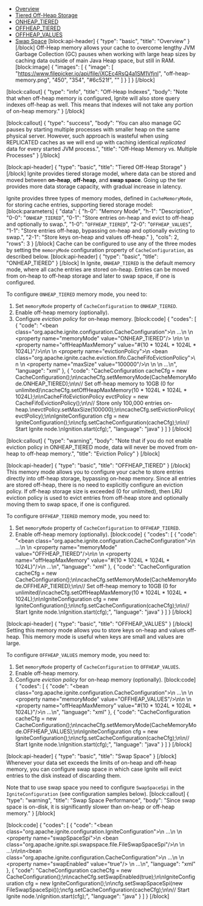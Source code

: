 * [Overview](#overview)
* [Tiered Off-Heap Storage](#tiered-off-heap-storage)
* [ONHEAP_TIERED](#onheap_tiered)
* [OFFHEAP_TIERED](#offheap_tiered)
* [OFFHEAP_VALUES](#offheap_values)
* [Swap Space](#swap-space)
[block:api-header]
{
  "type": "basic",
  "title": "Overview"
}
[/block]
Off-Heap memory allows your cache to overcome lengthy JVM Garbage Collection (GC) pauses when working with large heap sizes by caching data outside of main Java Heap space, but still in RAM.
[block:image]
{
  "images": [
    {
      "image": [
        "https://www.filepicker.io/api/file/iXCEc4RsQ4a1SM1Vfjnl",
        "off-heap-memory.png",
        "450",
        "354",
        "#6c521f",
        ""
      ]
    }
  ]
}
[/block]

[block:callout]
{
  "type": "info",
  "title": "Off-Heap Indexes",
  "body": "Note that when off-heap memory is configured, Ignite will also store query indexes off-heap as well. This means that indexes will not take any portion of on-heap memory."
}
[/block]

[block:callout]
{
  "type": "success",
  "body": "You can also manage GC pauses by starting multiple processes with smaller heap on the same physical server. However, such approach is wasteful when using REPLICATED caches as we will end up with caching identical *replicated* data for every started JVM process.",
  "title": "Off-Heap Memory vs. Multiple Processes"
}
[/block]

[block:api-header]
{
  "type": "basic",
  "title": "Tiered Off-Heap Storage"
}
[/block]
Ignite provides tiered storage model, where data can be stored and moved between **on-heap**, **off-heap**, and **swap space**. Going up the tier provides more data storage capacity, with gradual increase in latency. 

Ignite provides three types of memory modes, defined in `CacheMemoryMode`, for storing cache entries, supporting tiered storage model:
[block:parameters]
{
  "data": {
    "h-0": "Memory Mode",
    "h-1": "Description",
    "0-0": "`ONHEAP_TIERED`",
    "0-1": "Store entries on-heap and evict to off-heap and optionally to swap.",
    "1-0": "`OFFHEAP_TIERED`",
    "2-0": "`OFFHEAP_VALUES`",
    "1-1": "Store entries off-heap, bypassing on-heap and optionally evicting to swap.",
    "2-1": "Store keys on-heap and values off-heap."
  },
  "cols": 2,
  "rows": 3
}
[/block]
Cache can be configured to use any of the three modes by setting the `memoryMode` configuration property of `CacheConfiguration`, as described below.
[block:api-header]
{
  "type": "basic",
  "title": "ONHEAP_TIERED"
}
[/block]
In Ignite, `ONHEAP_TIERED`  is the default memory mode, where all cache entries are stored on-heap. Entries can be moved from on-heap to off-heap storage and later to swap space, if one is configured.

To configure `ONHEAP_TIERED` memory mode, you need to:

1. Set `memoryMode` property of `CacheConfiguration` to `ONHEAP_TIERED`. 
2. Enable off-heap memory (optionally).
3. Configure *eviction policy* for on-heap memory.
[block:code]
{
  "codes": [
    {
      "code": "<bean class=\"org.apache.ignite.configuration.CacheConfiguration\">\n  ...\n  <!-- Store cache entries on-heap. -->\n  <property name=\"memoryMode\" value=\"ONHEAP_TIERED\"/> \n\n  <!-- Enable Off-Heap memory with max size of 10 Gigabytes (0 for unlimited). -->\n  <property name=\"offHeapMaxMemory\" value=\"#{10 * 1024L * 1024L * 1024L}\"/>\n\n  <!-- Configure eviction policy. -->\n  <property name=\"evictionPolicy\">\n    <bean class=\"org.apache.ignite.cache.eviction.fifo.CacheFifoEvictionPolicy\">\n      <!-- Evict to off-heap after cache size reaches maxSize. -->\n      <property name=\"maxSize\" value=\"100000\"/>\n    </bean>\n  </property>\n  ...\n</bean>",
      "language": "xml"
    },
    {
      "code": "CacheConfiguration cacheCfg = new CacheConfiguration();\n\ncacheCfg.setMemoryMode(CacheMemoryMode.ONHEAP_TIERED);\n\n// Set off-heap memory to 10GB (0 for unlimited)\ncacheCfg.setOffHeapMaxMemory(10 * 1024L * 1024L * 1024L);\n\nCacheFifoEvictionPolicy evctPolicy = new CacheFifoEvictionPolicy();\n\n// Store only 100,000 entries on-heap.\nevctPolicy.setMaxSize(100000);\n\ncacheCfg.setEvictionPolicy(evctPolicy);\n\nIgniteConfiguration cfg = new IgniteConfiguration();\n\ncfg.setCacheConfiguration(cacheCfg);\n\n// Start Ignite node.\nIgnition.start(cfg);",
      "language": "java"
    }
  ]
}
[/block]

[block:callout]
{
  "type": "warning",
  "body": "Note that if you do not enable eviction policy in ONHEAP_TIERED mode, data will never be moved from on-heap to off-heap memory.",
  "title": "Eviction Policy"
}
[/block]

[block:api-header]
{
  "type": "basic",
  "title": "OFFHEAP_TIERED"
}
[/block]
This memory mode allows you to configure your cache to store entries directly into off-heap storage, bypassing on-heap memory. Since all entries are stored off-heap, there is no need to explicitly configure an eviction policy. If off-heap storage size is exceeded (0 for unlimited), then LRU eviction policy is used to evict entries from off-heap store and optionally moving them to swap space, if one is configured.

To configure `OFFHEAP_TIERED` memory mode, you need to:

1. Set `memoryMode` property of `CacheConfiguration` to `OFFHEAP_TIERED`. 
2. Enable off-heap memory (optionally).
[block:code]
{
  "codes": [
    {
      "code": "<bean class=\"org.apache.ignite.configuration.CacheConfiguration\">\n  ...\n  <!-- Always store cache entries in off-heap memory. -->\n  <property name=\"memoryMode\" value=\"OFFHEAP_TIERED\"/>\n\n  <!-- Enable Off-Heap memory with max size of 10 Gigabytes (0 for unlimited). -->\n  <property name=\"offHeapMaxMemory\" value=\"#{10 * 1024L * 1024L * 1024L}\"/>\n  ...\n</bean>",
      "language": "xml"
    },
    {
      "code": "CacheConfiguration cacheCfg = new CacheConfiguration();\n\ncacheCfg.setMemoryMode(CacheMemoryMode.OFFHEAP_TIERED);\n\n// Set off-heap memory to 10GB (0 for unlimited)\ncacheCfg.setOffHeapMaxMemory(10 * 1024L * 1024L * 1024L);\n\nIgniteConfiguration cfg = new IgniteConfiguration();\n\ncfg.setCacheConfiguration(cacheCfg);\n\n// Start Ignite node.\nIgnition.start(cfg);",
      "language": "java"
    }
  ]
}
[/block]

[block:api-header]
{
  "type": "basic",
  "title": "OFFHEAP_VALUES"
}
[/block]
Setting this memory mode allows you to store keys on-heap and values off-heap. This memory mode is useful when keys are small and values are large.

To configure `OFFHEAP_VALUES` memory mode, you need to:

1. Set `memoryMode` property of `CacheConfiguration` to `OFFHEAP_VALUES`. 
2. Enable off-heap memory.
3. Configure *eviction policy* for on-heap memory (optionally).
[block:code]
{
  "codes": [
    {
      "code": "<bean class=\"org.apache.ignite.configuration.CacheConfiguration\">\n  ...\n  <!-- Always store cache entries in off-heap memory. -->\n  <property name=\"memoryMode\" value=\"OFFHEAP_VALUES\"/>\n\n  <!-- Enable Off-Heap memory with max size of 10 Gigabytes (0 for unlimited). -->\n  <property name=\"offHeapMaxMemory\" value=\"#{10 * 1024L * 1024L * 1024L}\"/>\n  ...\n</bean>",
      "language": "xml"
    },
    {
      "code": "CacheConfiguration cacheCfg = new CacheConfiguration();\n\ncacheCfg.setMemoryMode(CacheMemoryMode.OFFHEAP_VALUES);\n\nIgniteConfiguration cfg = new IgniteConfiguration();\n\ncfg.setCacheConfiguration(cacheCfg);\n\n// Start Ignite node.\nIgnition.start(cfg);",
      "language": "java"
    }
  ]
}
[/block]

[block:api-header]
{
  "type": "basic",
  "title": "Swap Space"
}
[/block]
Whenever your data set exceeds the limits of on-heap and off-heap memory, you can configure swap space in which case Ignite will evict entries to the disk instead of discarding them.

Note that to use swap space you need to configure `SwapSpaceSpi` in the `IgniteConfiguration` (see configuration samples below).
[block:callout]
{
  "type": "warning",
  "title": "Swap Space Performance",
  "body": "Since swap space is on-disk, it is significantly slower than on-heap or off-heap memory."
}
[/block]

[block:code]
{
  "codes": [
    {
      "code": "<bean class=\"org.apache.ignite.configuration.IgniteConfiguration\">\n    ...\n    <!-- Enable swap space. -->\n    <property name=\"swapSpaceSpi\">\n        <bean class=\"org.apache.ignite.spi.swapspace.file.FileSwapSpaceSpi\"/>\n    </property>\n    ...\n</bean>\n\n<bean class=\"org.apache.ignite.configuration.CacheConfiguration\">\n    ...\n    <!-- Enable swap for this cache. -->\n    <property name=\"swapEnabled\" value=\"true\"/> \n    ...\n</bean>",
      "language": "xml"
    },
    {
      "code": "CacheConfiguration cacheCfg = new CacheConfiguration();\n\ncacheCfg.setSwapEnabled(true);\n\nIgniteConfiguration cfg = new IgniteConfiguration();\n\ncfg.setSwapSpaceSpi(new FileSwapSpaceSpi());\ncfg.setCacheConfiguration(cacheCfg);\n\n// Start Ignite node.\nIgnition.start(cfg);",
      "language": "java"
    }
  ]
}
[/block]